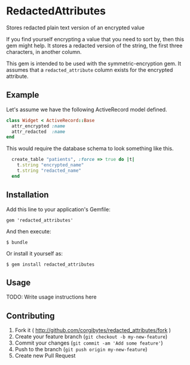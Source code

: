 # RedactedAttributes

Stores redacted plain text version of an encrypted value

If you find yourself encrypting a value that you need to sort by, then this gem might help. It stores a redacted version of the string, the first three characters, in another column.

This gem is intended to be used with the symmetric-encryption gem. It assumes that a `redacted_attribute` column exists for the encrypted attribute.

## Example

Let's assume we have the following ActiveRecord model defined.

```ruby
class Widget < ActiveRecord::Base
  attr_encrypted :name
  attr_redacted  :name
end
```

This would require the database schema to look something like this.

```ruby
  create_table "patients", :force => true do |t|
    t.string "encrypted_name"
    t.string "redacted_name"
  end
```

## Installation

Add this line to your application's Gemfile:

    gem 'redacted_attributes'

And then execute:

    $ bundle

Or install it yourself as:

    $ gem install redacted_attributes

## Usage

TODO: Write usage instructions here

## Contributing

1. Fork it ( http://github.com/corgibytes/redacted_attributes/fork )
2. Create your feature branch (`git checkout -b my-new-feature`)
3. Commit your changes (`git commit -am 'Add some feature'`)
4. Push to the branch (`git push origin my-new-feature`)
5. Create new Pull Request
